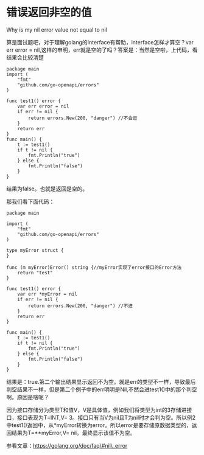 # 错误返回非空的值

Why is my nil error value not equal to nil

算是面试题吧，对于理解golang的Interface有帮助，interface怎样才算空？var err error = nil,这样的申明，err就是空的了吗？答案是：当然是空啦，上代码，看结果会比较清楚

```text
package main
import (
    "fmt"
    "github.com/go-openapi/errors"
)
​
func test1() error {
    var err error = nil
    if err != nil {
        return errors.New(200, "danger") //不会进
    }
    return err
}
func main() {
    t := test1()
    if t != nil {
        fmt.Println("true")
    } else {
        fmt.Println("false")
    }
}
```

结果为false。也就是返回是空的。

那我们看下面代码：

```text
package main
​
import (
    "fmt"
    "github.com/go-openapi/errors"
)
​
type myError struct {
}
​
func (m myError)Error() string {//myError实现了error接口的Error方法
    return "test"
}
​
func test1() error {
    var err *myError = nil
    if err != nil {
        return errors.New(200, "danger") //不进
    }
    return err
}
​
func main() {
    t := test1()
    if t != nil {
        fmt.Println("true")
    } else {
        fmt.Println("false")
    }
}
```

结果是：true.第二个输出结果显示返回不为空。就是err的类型不一样，导致最后判空结果不一样，但是第二个例子中的err明明是Nil,不然会进test1\(\)中的那个判空啊。原因是啥呢？

因为接口存储分为类型T和值V，V是具体值，例如我们将类型为int的3存储进接口，接口表现为T=INT,V= 3。接口只有当V为nil且T为nil时才会判为空。所以例2中test1\(\)返回中，从\*myError转换为error。所以error是要存储原数据类型的，返回结果为T=\*\*myError,V= nil。最终显示该值不为空。

参看文章：https://golang.org/doc/faq\#nil\_error  


